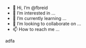 - 👋 Hi, I’m @fbreid
- 👀 I’m interested in ...
- 🌱 I’m currently learning ...
- 💞️ I’m looking to collaborate on ...
- 📫 How to reach me ...

<!---
fbreid/fbreid is a ✨ special ✨ repository because its `README.md` (this file) appears on your GitHub profile.
You can click the Preview link to take a look at your changes.
--->
adfa
